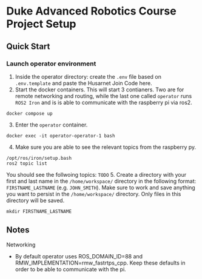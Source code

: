 # Duke Advanced Robotics Course Project Setup

## Quick Start

### Launch operator environment

1. Inside the operator directory: create the `.env` file based on `.env.template` and paste the Husarnet Join Code here.
2. Start the docker containers. This will start 3 contianers. Two are for remote networking and routing, while the last one called `operator` runs `ROS2 Iron` and is is able to communicate with the raspberry pi
via ros2. 
```
docker compose up
```
3. Enter the `operator` container.
```
docker exec -it operator-operator-1 bash
```
4. Make sure you are able to see the relevant topics from the raspberry py.
```
/opt/ros/iron/setup.bash
ros2 topic list
```
You should see the follwoing topics: `TODO`
5. Create a directory with your first and last name in the `/home/workspace/` directory in the following format: `FIRSTNAME_LASTNAME` (e.g. `JOHN_SMITH`). Make sure to work and save anything you want to persist in the `/home/workspace/` directory. Only files in this directory will be saved. 
```
mkdir FIRSTNAME_LASTNAME
```

## Notes
Networking
- By default operator uses ROS_DOMAIN_ID=88 and RMW_IMPLEMENTATION=rmw_fastrtps_cpp. Keep these defaults in order to be able to communicate with the pi.
